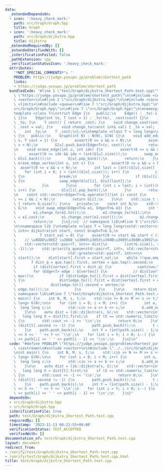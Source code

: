 ```yaml
---
data:
  _extendedDependsOn:
  - icon: ':heavy_check_mark:'
    path: src/Graph/Graph.hpp
    title: Graph
  - icon: ':heavy_check_mark:'
    path: src/Graph/dijkstra.hpp
    title: dijkstra
  _extendedRequiredBy: []
  _extendedVerifiedWith: []
  _isVerificationFailed: false
  _pathExtension: cpp
  _verificationStatusIcon: ':heavy_check_mark:'
  attributes:
    '*NOT_SPECIAL_COMMENTS*': ''
    PROBLEM: https://judge.yosupo.jp/problem/shortest_path
    links:
    - https://judge.yosupo.jp/problem/shortest_path
  bundledCode: "#line 1 \"test/Graph/dijkstra_Shortest_Path.test.cpp\"\n#define PROBLEM\
    \ \"https://judge.yosupo.jp/problem/shortest_path\"\n\n#include <iostream>\n#include\
    \ <vector>\n\n#line 2 \"src/Graph/dijkstra.hpp\"\n\n#include <cassert>\n#include\
    \ <limits>\n#include <queue>\n#line 7 \"src/Graph/dijkstra.hpp\"\n\n#line 2 \"\
    src/Graph/Graph.hpp\"\n\n#line 7 \"src/Graph/Graph.hpp\"\n\nnamespace lib {\n\
    template <class T>\nstruct Edge {\n   public:\n    Edge() : _to(-1), _cost(0)\
    \ {}\n    Edge(int to, T cost = 1) : _to(to), _cost(cost) {}\n    int to() { return\
    \ _to; }\n    T cost() { return _cost; }\n    void change_cost(const T& val) {\
    \ _cost = val; }\n    void change_to(const int& val) { _to = val; }\n\n   private:\n\
    \    int _to;\n    T _cost;\n};\n\ntemplate <class T = long long>\nclass Graph\
    \ {\n   public:\n    Graph(int N) : N(N), G(N) {}\n    void add_edge(int u, int\
    \ v, T cost = 1) {\n        assert(0 <= u && u < N);\n        assert(0 <= v &&\
    \ v < N);\n        G[u].push_back(Edge<T>(v, cost));\n        return;\n    }\n\
    \n    void erase_edge(int u, int idx) {\n        assert(0 <= u && u < N);\n  \
    \      assert(0 <= idx && idx < (int)G[u].size());\n        swap_edge(G[u][idx],\
    \ G[u].back());\n        G[u].pop_back();\n        return;\n    }\n\n    void\
    \ erase_edge_vertex(int u, int v) {\n        assert(0 <= u && u < N);\n      \
    \  assert(0 <= v && v < N);\n        int last = (int)(G[u].size() - 1);\n    \
    \    for (int i = 0; i < (int)(G[u].size()); i++) {\n            if (i > last)\
    \ {\n                break;\n            }\n            if (G[u][i].to() == v)\
    \ {\n                swap_edge(G[u][i], G[u][last]);\n                last--;\n\
    \            }\n        }\n\n        for (int i = last; i < (int)(G[u].size());\
    \ i++) {\n            G[u][i].pop_back();\n        }\n        return;\n    }\n\
    \n    const std::vector<Edge<T>>& operator[](int i) const {\n        assert(0\
    \ <= i && i < N);\n        return G[i];\n    }\n\n    std::size_t size() const\
    \ { return G.size(); }\n\n   private:\n    const int N;\n    std::vector<std::vector<Edge<T>>>\
    \ G;\n    void swap_edge(Edge<T>& e1, Edge<T>& e2) {\n        int to1 = e1.to();\n\
    \        e1.change_to(e2.to());\n        e2.change_to(to1);\n\n        T cost1\
    \ = e1.cost;\n        e1.change_cost(e2.cost());\n        e2.change_ost(cost1);\n\
    \        return;\n    }\n};\n}  // namespace lib\n#line 9 \"src/Graph/dijkstra.hpp\"\
    \n\nnamespace lib {\ntemplate <class T = long long>\nstd::vector<std::pair<T,\
    \ int>> dijkstra(int start, const Graph<T>& G,\n                             \
    \           T start_val = 0) {\n    assert(0 <= start && start < (int)G.size());\n\
    \    // \u8DDD\u96E2 \u3068 \u3069\u3053\u304B\u3089\u304B\u3092\u4FDD\u6301\n\
    \    std::vector<std::pair<T, int>> dist(\n        (int)G.size(), std::make_pair(std::numeric_limits<T>::max(),\
    \ -1));\n    std::priority_queue<std::pair<T, int>, std::vector<std::pair<T, int>>,\n\
    \                        std::greater<std::pair<T, int>>>\n        que;\n    que.push(std::make_pair(start_val,\
    \ start));\n    dist[start].first = start_val;\n    while (!que.empty()) {\n \
    \       T dist_q = que.top().first, vertex = que.top().second;\n        que.pop();\n\
    \        if (dist[vertex].first < dist_q) {\n            continue;\n        }\n\
    \        for (Edge<T> edge : G[vertex]) {\n            // dist[vertex] is not\
    \ max()\n            if (dist[edge.to()].first > dist[vertex].first + edge.cost())\
    \ {\n                dist[edge.to()].first = dist[vertex].first + edge.cost();\n\
    \                dist[edge.to()].second = vertex;\n                que.push(std::make_pair(dist[edge.to()].first,\
    \ edge.to()));\n            }\n        }\n    }\n\n    return dist;\n}\n}  //\
    \ namespace lib\n#line 7 \"test/Graph/dijkstra_Shortest_Path.test.cpp\"\n\nint\
    \ main() {\n    int N, M, s, t;\n    std::cin >> N >> M >> s >> t;\n    lib::Graph<long\
    \ long> G(N);\n\n    for (int i = 0; i < M; i++) {\n        int a, b;\n      \
    \  long long c;\n        std::cin >> a >> b >> c;\n        G.add_edge(a, b, c);\n\
    \    }\n\n    auto dist = lib::dijkstra(s, G);\n    std::vector<int> path;\n \
    \   long long X = dist[t].first;\n    if (X == std::numeric_limits<long long>::max())\
    \ {\n        std::cout << -1 << '\\n';\n        return 0;\n    }\n\n    while\
    \ (dist[t].second != -1) {\n        path.push_back(t);\n        t = dist[t].second;\n\
    \    }\n    path.push_back(s);\n    int Y = (int)path.size() - 1;\n    std::cout\
    \ << X << ' ' << Y << '\\n';\n    for (int i = Y; i > 0; i--) {\n        std::cout\
    \ << path[i] << ' ' << path[i - 1] << '\\n';\n    }\n}\n"
  code: "#define PROBLEM \"https://judge.yosupo.jp/problem/shortest_path\"\n\n#include\
    \ <iostream>\n#include <vector>\n\n#include \"../../src/Graph/dijkstra.hpp\"\n\
    \nint main() {\n    int N, M, s, t;\n    std::cin >> N >> M >> s >> t;\n    lib::Graph<long\
    \ long> G(N);\n\n    for (int i = 0; i < M; i++) {\n        int a, b;\n      \
    \  long long c;\n        std::cin >> a >> b >> c;\n        G.add_edge(a, b, c);\n\
    \    }\n\n    auto dist = lib::dijkstra(s, G);\n    std::vector<int> path;\n \
    \   long long X = dist[t].first;\n    if (X == std::numeric_limits<long long>::max())\
    \ {\n        std::cout << -1 << '\\n';\n        return 0;\n    }\n\n    while\
    \ (dist[t].second != -1) {\n        path.push_back(t);\n        t = dist[t].second;\n\
    \    }\n    path.push_back(s);\n    int Y = (int)path.size() - 1;\n    std::cout\
    \ << X << ' ' << Y << '\\n';\n    for (int i = Y; i > 0; i--) {\n        std::cout\
    \ << path[i] << ' ' << path[i - 1] << '\\n';\n    }\n}"
  dependsOn:
  - src/Graph/dijkstra.hpp
  - src/Graph/Graph.hpp
  isVerificationFile: true
  path: test/Graph/dijkstra_Shortest_Path.test.cpp
  requiredBy: []
  timestamp: '2023-11-13 00:21:55+09:00'
  verificationStatus: TEST_ACCEPTED
  verifiedWith: []
documentation_of: test/Graph/dijkstra_Shortest_Path.test.cpp
layout: document
redirect_from:
- /verify/test/Graph/dijkstra_Shortest_Path.test.cpp
- /verify/test/Graph/dijkstra_Shortest_Path.test.cpp.html
title: test/Graph/dijkstra_Shortest_Path.test.cpp
---
```

